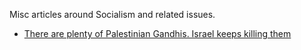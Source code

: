 Misc articles around Socialism and related issues.

* [There are plenty of Palestinian Gandhis. Israel keeps killing them](https://redflag.org.au/node/7512)
